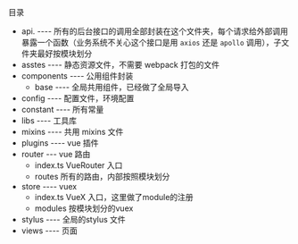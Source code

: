 目录

- api.  ---- 所有的后台接口的调用全部封装在这个文件夹，每个请求给外部调用暴露一个函数（业务系统不关心这个接口是用 `axios` 还是 `apollo` 调用），子文件夹最好按模块划分
- asstes ---- 静态资源文件，不需要 webpack 打包的文件
- components ---- 公用组件封装
  - base ---- 全局共用组件，已经做了全局导入
- config ---- 配置文件，环境配置
- constant ---- 所有常量
- libs ---- 工具库
- mixins ----  共用 mixins 文件
- plugins ---- vue 插件
- router --- vue 路由
  - index.ts	VueRouter 入口
  - routes  所有的路由，内部按照模块划分
- store ---- vuex
  - index.ts VueX 入口，这里做了module的注册
  - modules 按模块划分的vuex
- stylus ---- 全局的stylus 文件
- views ---- 页面